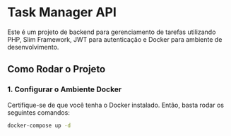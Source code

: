 # Task Manager API

Este é um projeto de backend para gerenciamento de tarefas utilizando PHP, Slim Framework, JWT para autenticação e Docker para ambiente de desenvolvimento.

## Como Rodar o Projeto

### 1. Configurar o Ambiente Docker

Certifique-se de que você tenha o Docker instalado. Então, basta rodar os seguintes comandos:

```bash
docker-compose up -d